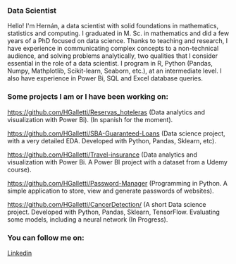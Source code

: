 ### Data Scientist
Hello! I'm Hernán, a data scientist with solid foundations in mathematics, statistics and computing. I graduated in M. Sc. in mathematics and did a few years of a PhD focused on data science.
Thanks to teaching and research, I have experience in communicating complex concepts to a non-technical audience, and solving problems analytically, two qualities that I consider essential in the role of a data scientist.
I program in R, Python (Pandas, Numpy, Mathplotlib, Scikit-learn, Seaborn, etc.), at an intermediate level. I also have experience in Power Bi, SQL and Excel database queries.

### Some projects I am or I have been working on:

https://github.com/HGalletti/Reservas_hoteleras (Data analytics and visualization with Power Bi).  (In spanish for the moment).

https://github.com/HGalletti/SBA-Guaranteed-Loans (Data science project, with a very detailed EDA. Developed with Python, Pandas, Sklearn, etc).

https://github.com/HGalletti/Travel-insurance (Data analytics and visualization with Power Bi. A Power BI project with a dataset from a Udemy course).

https://github.com/HGalletti/Password-Manager (Programming in Python. A simple application to store, view and generate passwords of websites). 

https://github.com/HGalletti/CancerDetection/ (A short Data science project. Developed with Python, Pandas, Sklearn, TensorFlow. Evaluating some models, including a neural network (In Progress).

### You can follow me on:

[Linkedin](https://www.linkedin.com/in/hern%C3%A1n-galletti/)
